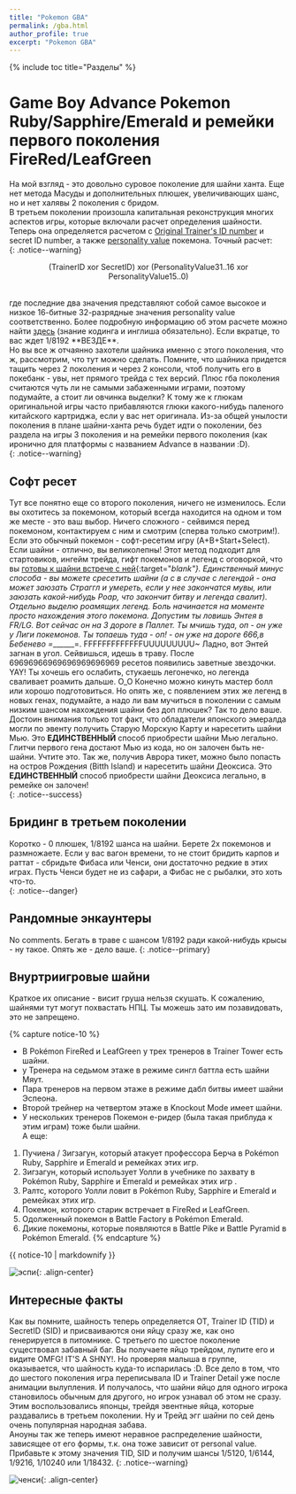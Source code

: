 ```yaml
---
title: "Pokemon GBA"
permalink: /gba.html
author_profile: true
excerpt: "Pokemon GBA"
---
```


{% include toc title="Разделы" %}

# Game Boy Advance Pokemon Ruby/Sapphire/Emerald и ремейки первого поколения FireRed/LeafGreen

На мой взгляд - это довольно суровое поколение для шайни ханта. Еще нет метода Масуды и дополнительных плюшек, увеличивающих шанс, но и нет халявы 2 поколения с бридом.<br>
В третьем поколении произошла капитальная реконструкция многих аспектов игры, которые включали расчет определения шайности. Теперь она определяется расчетом с <a href="https://bulbapedia.bulbagarden.net/wiki/Trainer_ID_number" target="_blank">Original Trainer's ID number</a> и  secret ID number, а также <a href="https://bulbapedia.bulbagarden.net/wiki/Personality_value" target="_blank">personality value</a> покемона. Точный расчет:<br>
{: .notice--warning}
<p align="center">(TrainerID xor SecretID) xor (PersonalityValue31..16 xor PersonalityValue15..0)</p><br>
где последние два значения представляют собой самое высокое и низкое 16-битные 32-разрядные значения personality value соответственно. Более подробную информацию об этом расчете можно найти <a href="https://bulbapedia.bulbagarden.net/wiki/Personality_value#Shininess" target="_blank">здесь</a> (знание кодинга и инглиша обязательно). Если вкратце, то вас ждет 1/8192 **ВЕЗДЕ**.<br>
Но вы все ж отчаянно захотели шайника именно с этого поколения, что ж, рассмотрим, что тут можно сделать. Помните, что шайника придется тащить через 2 поколения и через 2 консоли, чтоб получить его в покебанк - увы, нет прямого трейда с тех версий. Плюс гба поколения считаются чуть ли не самыми забаженными играми, поэтому подумайте, а стоит ли овчинка выделки? К тому же к глюкам оригинальной игры часто прибавляются глюки какого-нибудь паленого китайского картриджа, если у вас нет оригинала. Из-за общей унылости поколения в плане шайни-ханта речь будет идти о поколении, без раздела на игры 3 поколения и на ремейки первого поколения (как иронично для платформы с названием Advance в названии :D).<br>
{: .notice--warning}

## Софт ресет
Тут все понятно еще со второго поколения, ничего не изменилось. Если вы охотитесь за покемоном, который всегда находится на одном и том же месте - это ваш выбор. Ничего сложного - сейвимся перед покемоном, контактируем с ним и смотрим (сперва только смотрим!). Если это обычный покемон - софт-ресетим игру (A+B+Start+Select). Если шайни - отлично, вы великолепны! Этот метод подходит для стартовиков, ингейм трейда, гифт покемонов и легенд с оговоркой, что вы [готовы к шайни встрече с ней](catching){:target="_blank"}. Единственный минус способа - вы можете сресетить шайни (а с в случае с легендой - она может заюзать Страггл и умереть, если у нее закончатся мувы, или заюзать какой-нибудь Роар, что закончит битву и легенда свалит). Отдельно выделю роамящих легенд. Боль начинается на моменте просто нахождения этого покемона. Допустим ты ловишь Энтея в FR/LG. Вот сейчас он на 3 дороге в Паллет. Ты мчишь туда, оп - он уже у Лиги покемонов. Ты топаешь туда - оп! - он уже на дороге 666,в Бебенево =_______=. FFFFFFFFFFFFFUUUUUUUUU~ Ладно, вот Энтей загнан в угол. Сейвишься, идешь в траву. После 69696966969696969696969 ресетов появились заветные звездочки. YAY! Ты хочешь его ослабить, стукаешь легонечко, но легенда сваливает роамить дальше. О_О Конечно можно кинуть мастер болл или хорошо подготовиться. Но опять же, с появлением этих же легенд в новых генах, подумайте, а надо ли вам мучиться в поколении с самым низким шансом нахождения шайни без доп плюшек? Так то дело ваше.<br>
Достоин внимания только тот факт, что обладатели японского эмералда могли по эвенту получить Старую Морскую Карту и наресетить шайни Мью. Это **ЕДИНСТВЕННЫЙ** способ приобрести шайни Мью легально. Глитчи первого гена достают Мью из кода, но он залочен быть не-шайни. Учтите это. Так же, получив Аврора тикет, можно было попасть на остров Рождения (Bitth Island) и наресетить шайни Деоксиса. Это **ЕДИНСТВЕННЫЙ** способ приобрести шайни Деоксиса легально, в ремейке он залочен!<br>
{: .notice--success}

## Бридинг в третьем поколении
Коротко - 0 плюшек, 1/8192 шанса на шайни. Берете 2х покемонов и размножаете. Если у вас вагон времени, то не стоит бридить карпов и раттат - сбридьте Фибаса или Ченси, они достаточно редкие в этих играх. Пусть Ченси будет не из сафари, а Фибас не с рыбалки, это хоть что-то. <br> 
{: .notice--danger}

## Рандомные энкаунтеры
No comments. Бегать в траве с шансом 1/8192 ради какой-нибудь крысы - ну такое. Опять же - дело ваше. 
{: .notice--primary}

## Внуртриигровые шайни

Краткое их описание - висит груша нельзя скушать. К сожалению, шайнями тут могут похвастать НПЦ. Ты можешь зато им позавидовать, это не запрещено.

{% capture notice-10 %}

+ В Pokémon FireRed и LeafGreen у трех тренеров в  Trainer Tower есть шайни.<br>
+ у Тренера на седьмом этаже в режиме сингл баттла есть шайни Мяут. <br>
+ Пара тренеров на первом этаже в режиме дабл битвы имеет шайни Эспеона. <br>
+ Второй трейнер на четвертом этаже в Knockout Mode имеет шайни. <br>
+ У нескольких тренеров Покемон е-ридер (была такая приблуда к этим играм) тоже были шайни.<br>
А еще: <br>
1. Пучиена / Зигзагун, который атакует профессора Берча в Pokémon Ruby, Sapphire и Emerald и ремейках этих игр.
2. Зигзагун, который использует Уолли в учебнике по захвату в Pokémon Ruby, Sapphire и Emerald и ремейках этих игр .
3. Ралтс, которого Уолли ловит в Pokémon Ruby, Sapphire и Emerald и ремейках этих игр.
4. Покемон, которого старик встречает в FireRed и LeafGreen.
5. Одолженный покемон в Battle Factory в Pokémon Emerald.
6. Дикие покемоны, которые появляются в Battle Pike и Battle Pyramid в Pokémon Emerald.
{% endcapture %} 
<div class="notice--info">{{ notice-10 | markdownify }}</div>

![эспи](images\inserts\maxresdefault.jpg){: .align-center}<br>



## Интересные факты

Как вы помните, шайность теперь определяется OT, Trainer ID (TID) и SecretID (SID) и присваиваются они яйцу сразу же, как оно генерируется в питомнике. С третьего по шестое поколение существовал забавный баг. Вы получаете яйцо трейдом, лупите его и видите OMFG! IT'S A SHNY!. Но проверяя малыша в группе, оказывается, что шайность куда-то испарилась :D. Все дело в том, что до шестого поколения игра переписывала ID и Trainer Detail уже после анимации вылупления. И получалось, что шайни яйцо для одного игрока становилось обычным для другого, но игрок узнавал об этом не сразу. Этим воспользовались японцы, трейдя эвентные яйца, которые раздавались в третьем поколении. Ну и Трейд эгг шайни по сей день очень популярная народная забава. <br>
Аноуны так же теперь имеют неравное распределение шайности, зависящее от его формы, т.к. она тоже зависит от personal value. Прибавьте к этому значения TID, SID и получим шансы 1/5120, 1/6144, 1/9216, 1/10240 или 1/18432.
{: .notice--warning}

![ченси](images\inserts\113_Chansey_Shiny.png){: .align-center}<br>